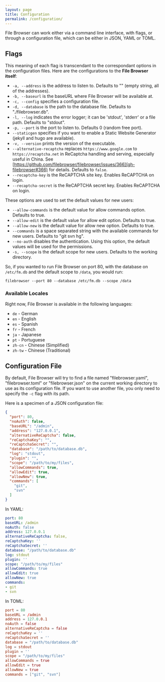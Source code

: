 ```yaml
---
layout: page
title: Configuration
permalink: /configuration/
---
```


File Browser can work either via a command line interface, with flags, or through a configuration file, which can be either in JSON, YAML or TOML.

## Flags

This meaning of each flag is transcendant to the correspondant options in the configuration files. Here are the configurations to the **File Browser itself**:

- ```-a, --address``` is the address to listen to. Defaults to "" (empty string, all of the addresses).
- ```-b, --baseurl``` is the baseURL where File Browser will be available at.
- ```-c, --config``` specifies a configuration file.
- ```-d, --database``` is the path to the database file. Defaults to "./filebrowser.db".
- ```-l, --log``` indicates the error logger; it can be 'stdout', 'stderr' or a file path. Defaults to "stdout".
- ```-p, --port``` is the port to listen to. Defaults 0 (random free port).
- ```--staticgen``` specifies if you want to enable a Static Website Generator (jekyll and hugo are available).
- ```-v, --version``` prints the version of the executable.
- ```--alternative-recaptcha``` replaces `https://www.google.com` to `https://recaptcha.net` in ReCaptcha handling and serving, especially useful in China. See [https://github.com/filebrowser/filebrowser/issues/366](gh-filebrowser#366) for details. Defaults to `false`.
- ```--recaptcha-key``` is the ReCAPTCHA site key. Enables ReCAPTCHA on login.
- ```--recaptcha-secret``` is the ReCAPTCHA secret key. Enables ReCAPTCHA on login.

These options are used to set the default values for new users:

- ```--allow-commands``` is the default value for allow commands option. Defaults to true.
- ```--allow-edit``` is the default value for allow edit option. Defaults to true.
- ```--allow-new``` is the default value for allow new option. Defaults to true.
- ```--commands``` is a space separated string with the available commands for new users. Defaults to "git svn hg".
- ```--no-auth``` disables the authentication. Using this option, the default values will be used for the permissions.
- ```-s, --scope``` is the default scope for new users. Defaults to the working directory.

So, if you wanted to run File Browser on port 80, with the database on `/etc/fm.db` and the default scope to `/data`, you would run:

```
filebrowser --port 80 --database /etc/fm.db --scope /data
```

### Available Locales

Right now, File Browser is available in the following languages:

- `de` - German
- `en` - English
- `es` - Spanish
- `fr` - French
- `ja` - Japanese
- `pt` - Portuguese
- `zh-cn` - Chinese (Simplified)
- `zh-tw` - Chinese (Traditional)

## Configuration File

By default, File Browser will try to find a file named "filebrowser.yaml", "filebrowser.toml" or "filebrowser.json" on the current working directory to use as its configuration file. If you want to use another file, you only need to specify the `-c` flag with its path.

Here is a specimen of a JSON configuration file:

```json
{
  "port": 80,
  "noAuth": false,
  "baseURL": "/admin",
  "address": "127.0.0.1",
  "alternativeReCaptcha": false,
  "reCaptchaKey": "",
  "reCaptchaSecret": "",
  "database": "/path/to/database.db",
  "log": "stdout",
  "plugin": "",
  "scope": "/path/to/my/files",
  "allowCommands": true,
  "allowEdit": true,
  "allowNew": true,
  "commands": [
    "git",
    "svn"
  ]
}
```

In YAML:

```yaml
port: 80
baseURL: /admin
noAuth: false
address: 127.0.0.1
alternativeReCaptcha: false,
reCaptchaKey: ''
reCaptchaSecret: ''
database: "/path/to/database.db"
log: stdout
plugin: ''
scope: "/path/to/my/files"
allowCommands: true
allowEdit: true
allowNew: true
commands:
- git
- svn
```

In TOML:

```toml
port = 80
baseURL = /admin
address = 127.0.0.1
noAuth = false
alternativeReCaptcha = false
reCaptchaKey = ''
reCaptchaSecret = ''
database = "/path/to/database.db"
log = stdout
plugin = ''
scope = "/path/to/my/files"
allowCommands = true
allowEdit = true
allowNew = true
commands = ["git", "svn"]
```

